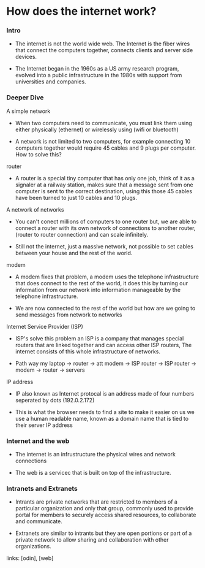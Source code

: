 # How does the internet work?

### Intro

- The internet is not the world wide web. The Internet is the fiber wires that connect
the computers together, connects clients and server side devices.

- The Internet began in the 1960s as a US army research program, evolved into a public
infrastructure in the 1980s with support from universities and companies.

### Deeper Dive

A simple network

- When two computers need to communicate, you must link them using either physically (ethernet)
or wirelessly using (wifi or bluetooth)

- A network is not limited to two computers, for example connecting 10 computers together
would require 45 cables and 9 plugs per computer. How to solve this?

router

- A router is a special tiny computer that has only one job, think of it as a signaler at a railway station,
makes sure that a message sent from one computer is sent to the correct destination, using this
those 45 cables have been turned to just 10 cables and 10 plugs.

A network of networks

- You can't conect millions of computers to one router but, we are able to connect a router
with its own network of connections to another router, (router to router connection) and can scale infinitely.

- Still not the internet, just a massive network, not possible to set cables between your house and the rest of the world.

modem

- A modem fixes that problem, a modem uses the telephone infrastructure that does connect to the rest of the world,
it does this by turning our information from our network into information manageable by the telephone infrastructure.

- We are now connected to the rest of the world but how are we going to send messages from network to networks

Internet Service Provider (ISP)

- ISP's solve this problem an ISP is a company that manages special routers that are linked together
and can access other ISP routers, The internet consists of this whole infrastructure of networks.

- Path way my laptop -> router -> att modem -> ISP router -> ISP router -> modem -> router -> servers

IP address

- IP also known as Internet protocal is an address made of four numbers seperated by dots (192.0.2.172)

- This is what the browser needs to find a site to make it easier on us we use a human readable name,
known as a domain name that is tied to their server IP address

### Internet and the web

- The internet is an infrustructure the physical wires and network connections

- The web is a servicec that is built on top of the infrastructure.

### Intranets and Extranets

- Intrants are private networks that are restricted to members of a particular organization and only that group,
commonly used to provide portal for members to securely access shared resources, to collaborate and communicate.

- Extranets are similar to intrants but they are open portions or part of a private network to allow
sharing and collaboration with other organizations.


links: [odin], [web]


















